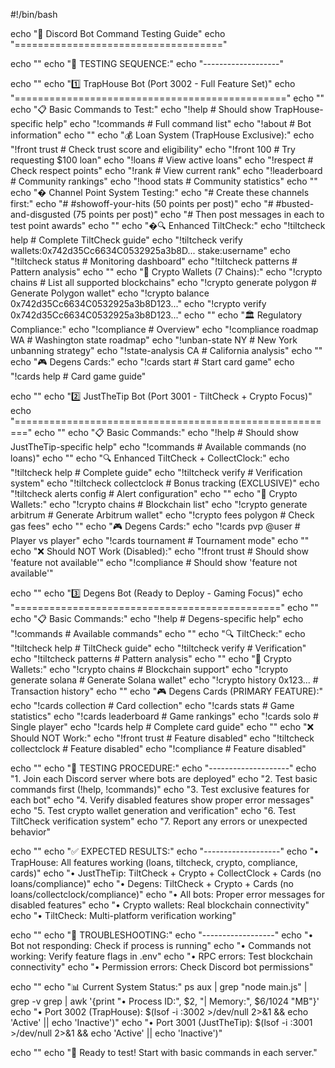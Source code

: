 #!/bin/bash

echo "🧪 Discord Bot Command Testing Guide"
echo "===================================="

echo ""
echo "🤖 TESTING SEQUENCE:"
echo "-------------------"

echo ""
echo "1️⃣ TrapHouse Bot (Port 3002 - Full Feature Set)"
echo "==============================================="
echo ""
echo "📋 Basic Commands to Test:"
echo "!help                        # Should show TrapHouse-specific help"
echo "!commands                    # Full command list"
echo "!about                       # Bot information"
echo ""
echo "💰 Loan System (TrapHouse Exclusive):"
echo "!front trust                 # Check trust score and eligibility"
echo "!front 100                   # Try requesting \$100 loan"
echo "!loans                       # View active loans"
echo "!respect                     # Check respect points"
echo "!rank                        # View current rank"
echo "!leaderboard                 # Community rankings"
echo "!hood stats                  # Community statistics"
echo ""
echo "� Channel Point System Testing:"
echo "# Create these channels first:"
echo "# #showoff-your-hits (50 points per post)"
echo "# #busted-and-disgusted (75 points per post)"
echo "# Then post messages in each to test point awards"
echo ""
echo "�🔍 Enhanced TiltCheck:"
echo "!tiltcheck help              # Complete TiltCheck guide"
echo "!tiltcheck verify wallets:0x742d35Cc6634C0532925a3b8D... stake:username"
echo "!tiltcheck status            # Monitoring dashboard"
echo "!tiltcheck patterns          # Pattern analysis"
echo ""
echo "💎 Crypto Wallets (7 Chains):"
echo "!crypto chains               # List all supported blockchains"
echo "!crypto generate polygon     # Generate Polygon wallet"
echo "!crypto balance 0x742d35Cc6634C0532925a3b8D123..."
echo "!crypto verify 0x742d35Cc6634C0532925a3b8D123..."
echo ""
echo "🏛️ Regulatory Compliance:"
echo "!compliance                  # Overview"
echo "!compliance roadmap WA       # Washington state roadmap"
echo "!unban-state NY              # New York unbanning strategy"
echo "!state-analysis CA           # California analysis"
echo ""
echo "🎮 Degens Cards:"
echo "!cards start                 # Start card game"
echo "!cards help                  # Card game guide"

echo ""
echo "2️⃣ JustTheTip Bot (Port 3001 - TiltCheck + Crypto Focus)"
echo "========================================================"
echo ""
echo "📋 Basic Commands:"
echo "!help                        # Should show JustTheTip-specific help"
echo "!commands                    # Available commands (no loans)"
echo ""
echo "🔍 Enhanced TiltCheck + CollectClock:"
echo "!tiltcheck help              # Complete guide"
echo "!tiltcheck verify            # Verification system"
echo "!tiltcheck collectclock      # Bonus tracking (EXCLUSIVE)"
echo "!tiltcheck alerts config     # Alert configuration"
echo ""
echo "💎 Crypto Wallets:"
echo "!crypto chains               # Blockchain list"
echo "!crypto generate arbitrum    # Generate Arbitrum wallet"
echo "!crypto fees polygon         # Check gas fees"
echo ""
echo "🎮 Degens Cards:"
echo "!cards pvp @user             # Player vs player"
echo "!cards tournament            # Tournament mode"
echo ""
echo "❌ Should NOT Work (Disabled):"
echo "!front trust                 # Should show 'feature not available'"
echo "!compliance                  # Should show 'feature not available'"

echo ""
echo "3️⃣ Degens Bot (Ready to Deploy - Gaming Focus)"
echo "=============================================="
echo ""
echo "📋 Basic Commands:"
echo "!help                        # Degens-specific help"
echo "!commands                    # Available commands"
echo ""
echo "🔍 TiltCheck:"
echo "!tiltcheck help              # TiltCheck guide"
echo "!tiltcheck verify            # Verification"
echo "!tiltcheck patterns          # Pattern analysis"
echo ""
echo "💎 Crypto Wallets:"
echo "!crypto chains               # Blockchain support"
echo "!crypto generate solana      # Generate Solana wallet"
echo "!crypto history 0x123...     # Transaction history"
echo ""
echo "🎮 Degens Cards (PRIMARY FEATURE):"
echo "!cards collection            # Card collection"
echo "!cards stats                 # Game statistics"
echo "!cards leaderboard           # Game rankings"
echo "!cards solo                  # Single player"
echo "!cards help                  # Complete card guide"
echo ""
echo "❌ Should NOT Work:"
echo "!front trust                 # Feature disabled"
echo "!tiltcheck collectclock      # Feature disabled"
echo "!compliance                  # Feature disabled"

echo ""
echo "🔧 TESTING PROCEDURE:"
echo "--------------------"
echo "1. Join each Discord server where bots are deployed"
echo "2. Test basic commands first (!help, !commands)"
echo "3. Test exclusive features for each bot"
echo "4. Verify disabled features show proper error messages"
echo "5. Test crypto wallet generation and verification"
echo "6. Test TiltCheck verification system"
echo "7. Report any errors or unexpected behavior"

echo ""
echo "✅ EXPECTED RESULTS:"
echo "-------------------"
echo "• TrapHouse: All features working (loans, tiltcheck, crypto, compliance, cards)"
echo "• JustTheTip: TiltCheck + Crypto + CollectClock + Cards (no loans/compliance)"
echo "• Degens: TiltCheck + Crypto + Cards (no loans/collectclock/compliance)"
echo "• All bots: Proper error messages for disabled features"
echo "• Crypto wallets: Real blockchain connectivity"
echo "• TiltCheck: Multi-platform verification working"

echo ""
echo "🚨 TROUBLESHOOTING:"
echo "------------------"
echo "• Bot not responding: Check if process is running"
echo "• Commands not working: Verify feature flags in .env"
echo "• RPC errors: Test blockchain connectivity"
echo "• Permission errors: Check Discord bot permissions"

echo ""
echo "📊 Current System Status:"
ps aux | grep "node main.js" | grep -v grep | awk '{print "• Process ID:", $2, "| Memory:", $6/1024 "MB"}'
echo "• Port 3002 (TrapHouse): $(lsof -i :3002 >/dev/null 2>&1 && echo 'Active' || echo 'Inactive')"
echo "• Port 3001 (JustTheTip): $(lsof -i :3001 >/dev/null 2>&1 && echo 'Active' || echo 'Inactive')"

echo ""
echo "🎯 Ready to test! Start with basic commands in each server."
